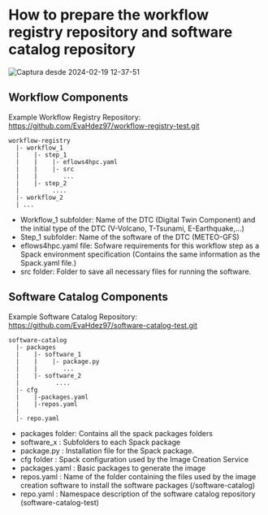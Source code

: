 # How to prepare the workflow registry repository and software catalog repository

![Captura desde 2024-02-19 12-37-51](https://github.com/EvaHdez97/Image-creation-tutorial/assets/158464827/8377b287-5d93-4016-ac96-a8ea8b023648)

## Workflow Components

Example Workflow Registry Repository: https://github.com/EvaHdez97/workflow-registry-test.git

```
workflow-registry
  |- workflow_1
  |    |- step_1
  |    |    |- eflows4hpc.yaml               
  |    |    |- src                     
  |    |       ...
  |    |- step_2
  |         ....
  |- workflow_2                                
  |	...
```
- Workflow_1 subfolder: Name of the DTC (Digital Twin Component) and the initial type of the DTC (V-Volcano, T-Tsunami, E-Earthquake,...)
- Step_1 subfolder: Name of the software of the DTC (METEO-GFS)
- eflows4hpc.yaml file: Sofware requirements for this workflow step as a Spack environment specification (Contains the same information as the Spack.yaml file.)
- src folder: Folder to save all necessary files for running the software.

## Software Catalog Components

Example Software Catalog Repository: https://github.com/EvaHdez97/software-catalog-test.git

```
software-catalog
  |- packages
  |    |- software_1     
  |    |    |- package.py		
  |    |       ...
  |    |- software_2    
  |          ....
  |- cfg				
  |    |-packages.yaml  
  |    |-repos.yaml     
  |    
  |- repo.yaml				
```
- packages folder: Contains all the spack packages folders
- software_x : Subfolders to each Spack package
- package.py : Installation file for the Spack package.
- cfg folder : Spack configuration used by the Image Creation Service
- packages.yaml : Basic packages to generate the image
- repos.yaml : Name of the folder containing the files used by the image creation software to install the software packages (/software-catalog)
- repo.yaml : Namespace description of the software catalog repository  (software-catalog-test)
